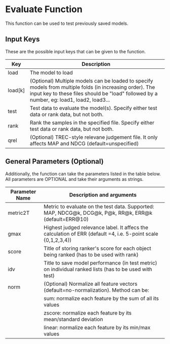 # Evaluate Function

This function can be used to test previously saved models.

## Input Keys

These are the possible input keys that can be given to the function.

| Key | Description |
| --- | --- |
| load | The model to load |
| load[k] | (Optional) Multiple models can be loaded to specify models from multiple folds (in increasing order). The input key to these files should be "load" followed by a number, eg: load1, load2, load3... |
| test | Test data to evaluate the model(s). Specify either test data or rank data, but not both. |
| rank | Rank the samples in the specified file. Specify either test data or rank data, but not both. |
| qrel | (Optional) TREC-style relevane judgement file. It only affects MAP and NDCG (default=unspecified) |

## General Parameters (Optional)

Additionally, the function can take the parameters listed in the table below. All parameters are OPTIONAL and take their arguments as strings.

| Parameter Name | Description and arguments |
| --- | --- |
| metric2T | Metric to evaluate on the test data. Supported: MAP, NDCG@k, DCG@k, P@k, RR@k, ERR@k (default=ERR@10) |
| gmax | Highest judged relevance label. It affecs the calculation of ERR (default =4, i.e. 5-point scale {0,1,2,3,4}) |
| score | Title of storing ranker's score for each object being ranked (has to be used with rank) |
| idv | Title to save model performance (in test metric) on individual ranked lists (has to be used with test) |
| norm | (Optional) Normalize all feature vectors (default=no-normalization). Method can be:
| | sum: normalize each feature by the sum of all its values |
| | zscore: normalize each feature by its mean/standard deviation |
| | linear: normalize each feature by its min/max values |